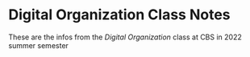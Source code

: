 # Digital Organization Class Notes

These are the infos from the _Digital Organization_ class at CBS in 2022 summer semester
